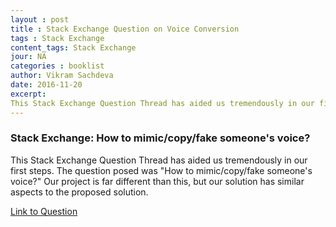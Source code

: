 ```yaml
---
layout : post
title : Stack Exchange Question on Voice Conversion 
tags : Stack Exchange 
content_tags: Stack Exchange 
jour: NA
categories : booklist 
author: Vikram Sachdeva
date: 2016-11-20
excerpt: 
This Stack Exchange Question Thread has aided us tremendously in our first steps. The question posed was "How to mimic/copy/fake someone's voice?" Our project is far different than this, but our solution has similar aspects to the proposed solution. 
---
```


<h3>Stack Exchange: How to mimic/copy/fake someone's voice?</h3>

This Stack Exchange Question Thread has aided us tremendously in our first steps. The question posed was "How to mimic/copy/fake someone's voice?" Our project is far different than this, but our solution has similar aspects to the proposed solution.


[Link to Question](http://dsp.stackexchange.com/questions/7833/how-to-mimic-copy-fake-someones-voice)


